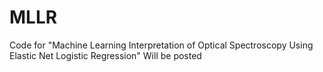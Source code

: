 # MLLR
Code for "Machine Learning Interpretation of Optical Spectroscopy Using Elastic Net Logistic Regression"
Will be posted
